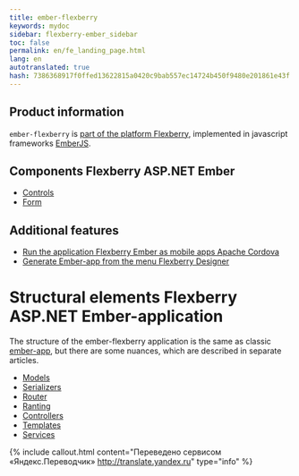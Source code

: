 ```yaml
---
title: ember-flexberry
keywords: mydoc
sidebar: flexberry-ember_sidebar
toc: false
permalink: en/fe_landing_page.html
lang: en
autotranslated: true
hash: 7386368917f0ffed13622815a0420c9bab557ec14724b450f9480e201861e43f
---
```


## Product information

`ember-flexberry` is [part of the platform Flexberry](http://flexberry.ru), implemented in javascript frameworks [EmberJS](http://emberjs.com/).

## Components Flexberry ASP.NET Ember

* [Controls](ef_controls.html)
* [Form](ef_forms.html)

## Additional features

* [Run the application Flexberry Ember as mobile apps Apache Cordova](ef_cordova.html)
* [Generate Ember-app from the menu Flexberry Designer](ef_generator.html)


# Structural elements Flexberry ASP.NET Ember-application

The structure of the ember-flexberry application is the same as classic [ember-app](https://guides.emberjs.com/v2.0.0/getting-started/core-concepts/), but there are some nuances, which are described in separate articles.

* [Models](efd_model.html)
* [Serializers](efd_serializer.html)
* [Router](ef_router.html)
* [Ranting](ef_route.html)
* [Controllers](ef_controller.html)
* [Templates](ef_template.html)
* [Services](ef_service.html)



{% include callout.html content="Переведено сервисом «Яндекс.Переводчик» <http://translate.yandex.ru>" type="info" %}